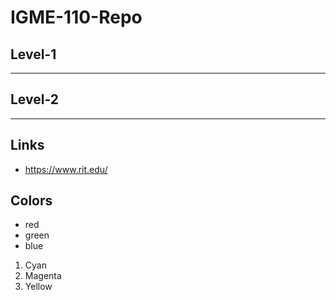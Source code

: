 # IGME-110-Repo
## Level-1
---
## Level-2
---
## Links
- https://www.rit.edu/
## Colors
- red
- green
- blue
1. Cyan
2. Magenta
3. Yellow


